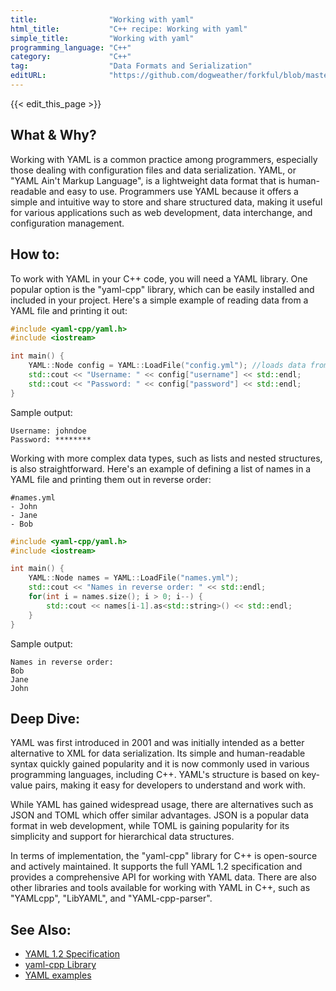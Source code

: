 ```yaml
---
title:                "Working with yaml"
html_title:           "C++ recipe: Working with yaml"
simple_title:         "Working with yaml"
programming_language: "C++"
category:             "C++"
tag:                  "Data Formats and Serialization"
editURL:              "https://github.com/dogweather/forkful/blob/master/content/en/cpp/working-with-yaml.md"
---
```


{{< edit_this_page >}}

## What & Why?
Working with YAML is a common practice among programmers, especially those dealing with configuration files and data serialization. YAML, or "YAML Ain't Markup Language", is a lightweight data format that is human-readable and easy to use. Programmers use YAML because it offers a simple and intuitive way to store and share structured data, making it useful for various applications such as web development, data interchange, and configuration management.

## How to:
To work with YAML in your C++ code, you will need a YAML library. One popular option is the "yaml-cpp" library, which can be easily installed and included in your project. Here's a simple example of reading data from a YAML file and printing it out:

```C++
#include <yaml-cpp/yaml.h>
#include <iostream>

int main() {
    YAML::Node config = YAML::LoadFile("config.yml"); //loads data from "config.yml" into a YAML::Node
    std::cout << "Username: " << config["username"] << std::endl;
    std::cout << "Password: " << config["password"] << std::endl;
}
```

Sample output:

```
Username: johndoe
Password: ********
```

Working with more complex data types, such as lists and nested structures, is also straightforward. Here's an example of defining a list of names in a YAML file and printing them out in reverse order:

```
#names.yml
- John
- Jane
- Bob
```

```C++
#include <yaml-cpp/yaml.h>
#include <iostream>

int main() {
    YAML::Node names = YAML::LoadFile("names.yml");
    std::cout << "Names in reverse order: " << std::endl;
    for(int i = names.size(); i > 0; i--) {
        std::cout << names[i-1].as<std::string>() << std::endl;
    }
}
```

Sample output:

```
Names in reverse order:
Bob
Jane
John
```

## Deep Dive:
YAML was first introduced in 2001 and was initially intended as a better alternative to XML for data serialization. Its simple and human-readable syntax quickly gained popularity and it is now commonly used in various programming languages, including C++. YAML's structure is based on key-value pairs, making it easy for developers to understand and work with.

While YAML has gained widespread usage, there are alternatives such as JSON and TOML which offer similar advantages. JSON is a popular data format in web development, while TOML is gaining popularity for its simplicity and support for hierarchical data structures.

In terms of implementation, the "yaml-cpp" library for C++ is open-source and actively maintained. It supports the full YAML 1.2 specification and provides a comprehensive API for working with YAML data. There are also other libraries and tools available for working with YAML in C++, such as "YAMLcpp", "LibYAML", and "YAML-cpp-parser".

## See Also:
- [YAML 1.2 Specification](https://yaml.org/spec/1.2/spec.html)
- [yaml-cpp Library](https://github.com/jbeder/yaml-cpp)
- [YAML examples](https://learnxinyminutes.com/docs/yaml/)